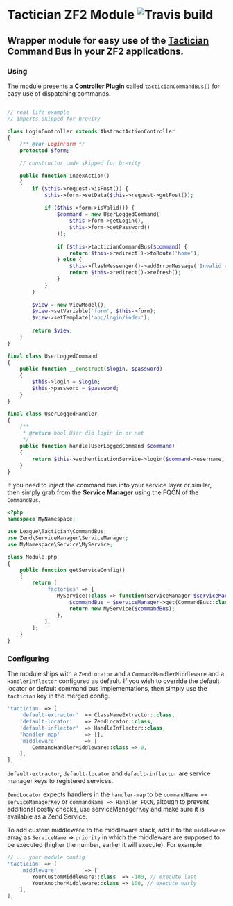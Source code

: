 # Tactician ZF2 Module ![Travis build](https://api.travis-ci.org/mikemix/TacticianModule.svg)
## Wrapper module for easy use of the [Tactician](http://tactician.thephpleague.com/) Command Bus in your ZF2 applications.

### Using

The module presents a __Controller Plugin__ called `tacticianCommandBus()` for easy use of dispatching commands. 
 
```php

// real life example
// imports skipped for brevity

class LoginController extends AbstractActionController
{
    /** @var LoginForm */
    protected $form;

    // constructor code skipped for brevity

    public function indexAction()
    {
        if ($this->request->isPost()) {
            $this->form->setData($this->request->getPost());
            
            if ($this->form->isValid()) {
                $command = new UserLoggedCommand(
                    $this->form->getLogin(),
                    $this->form->getPassword()
                ));
                
                if ($this->tacticianCommandBus($command) {
                    return $this->redirect()->toRoute('home');
                } else {
                    $this->flashMessenger()->addErrorMessage('Invalid username or password');
                    return $this->redirect()->refresh();
                }
            }
        }
    
        $view = new ViewModel();
        $view->setVariable('form', $this->form);
        $view->setTemplate('app/login/index');
        
        return $view;
    }
}

final class UserLoggedCommand
{
    public function __construct($login, $password)
    {
        $this->login = $login;
        $this->password = $password;
    }
}

final class UserLoggedHandler
{
    /**
     * @return bool User did login in or not
     */
    public function handle(UserLoggedCommand $command)
    {
        return $this->authenticationService->login($command->username, $command->password);
    }
}
```

If you need to inject the command bus into your service layer or similar, then simply grab from the __Service Manager__ using the FQCN of the `CommandBus`.

```php
<?php
namespace MyNamespace;

use League\Tactician\CommandBus;
use Zend\ServiceManager\ServiceManager;
use MyNamespace\Service\MyService;

class Module.php
{
    public function getServiceConfig()
    {
        return [
            'factories' => [
                MyService::class => function(ServiceManager $serviceManager) {
                    $commandBus = $serviceManager->get(CommandBus::class);
                    return new MyService($commandBus);
                },
            ],
        ];
    }
}
```

### Configuring

The module ships with a `ZendLocator` and a `CommandHandlerMiddleware` and a `HandlerInflector` configured as default. If you wish to override the default locator or default command bus implementations, then simply use the `tactician` key in the merged config.

```php
'tactician' => [
    'default-extractor'  => ClassNameExtractor::class,
    'default-locator'    => ZendLocator::class,
    'default-inflector'  => HandleInflector::class,
    'handler-map'        => [],
    'middleware'         => [
        CommandHandlerMiddleware::class => 0,
    ],
],
```

`default-extractor`, `default-locator` and `default-inflector` are service manager keys to registered services.

`ZendLocator` expects handlers in the `handler-map` to be `commandName => serviceManagerKey` or `commandName => Handler_FQCN`, altough to prevent additional costly checks, use serviceManagerKey and make sure it is available as a Zend Service.

To add custom middleware to the middleware stack, add it to the `middleware` array as `ServiceName` => `priority` in which the middleware are supposed to be executed (higher the number, earlier it will execute). For example

```php
// ... your module config
'tactician' => [
    'middleware'         => [
        YourCustomMiddleware::class  => -100, // execute last
        YourAnotherMiddleware::class => 100, // execute early
    ],
],
```

